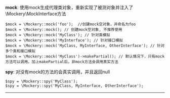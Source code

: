 **mock**: 使用mock生成代理类对象，重新实现了被测对象并注入了\Mockery\MockInterface方法

```
$mock = \Mockery::mock('foo');  //创建mock空对象，并命名为foo
$mock = \Mockery::mock(); // 创建mock空对象, 不推荐使用
$mock = \Mockery::mock('MyClass'); // 针对类模拟
$mock = \Mockery::mock('MyInterface'); // 针对接口模拟
$mock = \Mockery::mock('MyClass, MyInterface, OtherInterface'); // 针对多个类和接口模拟
$mock = \Mockery::mock('MyClass')->makePartial(); // 默认情况下，只有mock方法可以调用，加上makePartial后，非mock方法会调用真实方法
```
**spy**: 对没有mock的方法的会真实调用，并且返回null

```
$spy = \Mockery::spy('MyClass');
$spy = \Mockery::spy('MyClass, MyInterface, OtherInterface');
```
****